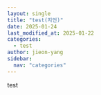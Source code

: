 ```yaml
---
layout: single
title: "test(지언)"
date: 2025-01-24
last_modified_at: 2025-01-22
categories:
  - test
author: jieon-yang
sidebar:
  nav: "categories"
---
```


test
